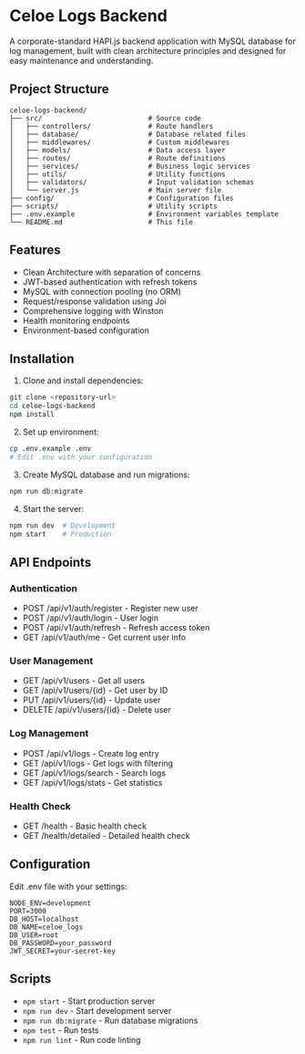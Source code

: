 # Celoe Logs Backend

A corporate-standard HAPI.js backend application with MySQL database for log management, built with clean architecture principles and designed for easy maintenance and understanding.

## Project Structure

```
celoe-logs-backend/
├── src/                          # Source code
│   ├── controllers/              # Route handlers
│   ├── database/                 # Database related files
│   ├── middlewares/              # Custom middlewares
│   ├── models/                   # Data access layer
│   ├── routes/                   # Route definitions
│   ├── services/                 # Business logic services
│   ├── utils/                    # Utility functions
│   ├── validators/               # Input validation schemas
│   └── server.js                 # Main server file
├── config/                       # Configuration files
├── scripts/                      # Utility scripts
├── .env.example                  # Environment variables template
└── README.md                     # This file
```

## Features

- Clean Architecture with separation of concerns
- JWT-based authentication with refresh tokens
- MySQL with connection pooling (no ORM)
- Request/response validation using Joi
- Comprehensive logging with Winston
- Health monitoring endpoints
- Environment-based configuration

## Installation

1. Clone and install dependencies:
```bash
git clone <repository-url>
cd celoe-logs-backend
npm install
```

2. Set up environment:
```bash
cp .env.example .env
# Edit .env with your configuration
```

3. Create MySQL database and run migrations:
```bash
npm run db:migrate
```

4. Start the server:
```bash
npm run dev  # Development
npm start    # Production
```

## API Endpoints

### Authentication
- POST /api/v1/auth/register - Register new user
- POST /api/v1/auth/login - User login
- POST /api/v1/auth/refresh - Refresh access token
- GET /api/v1/auth/me - Get current user info

### User Management
- GET /api/v1/users - Get all users
- GET /api/v1/users/{id} - Get user by ID
- PUT /api/v1/users/{id} - Update user
- DELETE /api/v1/users/{id} - Delete user

### Log Management
- POST /api/v1/logs - Create log entry
- GET /api/v1/logs - Get logs with filtering
- GET /api/v1/logs/search - Search logs
- GET /api/v1/logs/stats - Get statistics

### Health Check
- GET /health - Basic health check
- GET /health/detailed - Detailed health check

## Configuration

Edit .env file with your settings:

```env
NODE_ENV=development
PORT=3000
DB_HOST=localhost
DB_NAME=celoe_logs
DB_USER=root
DB_PASSWORD=your_password
JWT_SECRET=your-secret-key
```

## Scripts

- `npm start` - Start production server
- `npm run dev` - Start development server
- `npm run db:migrate` - Run database migrations
- `npm test` - Run tests
- `npm run lint` - Run code linting 